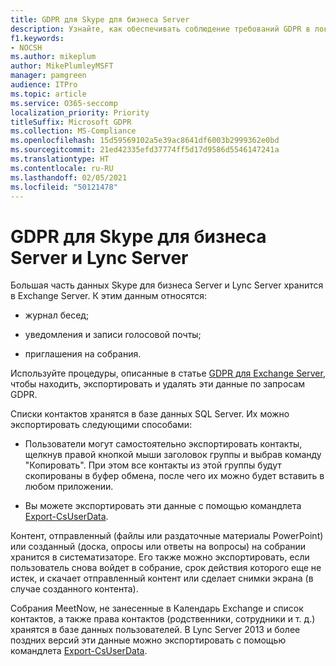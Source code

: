 ```yaml
---
title: GDPR для Skype для бизнеса Server
description: Узнайте, как обеспечивать соблюдение требований GDPR в локальном развертывании Skype для бизнеса Server и Lync Server.
f1.keywords:
- NOCSH
ms.author: mikeplum
author: MikePlumleyMSFT
manager: pamgreen
audience: ITPro
ms.topic: article
ms.service: O365-seccomp
localization_priority: Priority
titleSuffix: Microsoft GDPR
ms.collection: MS-Compliance
ms.openlocfilehash: 15d59569102a5e39ac8641df6003b2999362e0bd
ms.sourcegitcommit: 21ed42335efd37774ff5d17d9586d5546147241a
ms.translationtype: HT
ms.contentlocale: ru-RU
ms.lasthandoff: 02/05/2021
ms.locfileid: "50121478"
---
```

# <a name="gdpr-for-skype-for-business-server-and-lync-server"></a>GDPR для Skype для бизнеса Server и Lync Server

Большая часть данных Skype для бизнеса Server и Lync Server хранится в Exchange Server. К этим данным относятся:

-   журнал бесед;

-   уведомления и записи голосовой почты;

-   приглашения на собрания.

Используйте процедуры, описанные в статье [GDPR для Exchange Server](gdpr-for-exchange-server.md), чтобы находить, экспортировать и удалять эти данные по запросам GDPR.

Списки контактов хранятся в базе данных SQL Server. Их можно экспортировать следующими способами:

-   Пользователи могут самостоятельно экспортировать контакты, щелкнув правой кнопкой мыши заголовок группы и выбрав команду "Копировать". При этом все контакты из этой группы будут скопированы в буфер обмена, после чего их можно будет вставить в любом приложении.

-   Вы можете экспортировать эти данные с помощью командлета [Export-CsUserData](/powershell/module/skype/export-csuserdata).

Контент, отправленный (файлы или раздаточные материалы PowerPoint) или созданный (доска, опросы или ответы на вопросы) на собрании хранится в систематизаторе. Его также можно экспортировать, если пользователь снова войдет в собрание, срок действия которого еще не истек, и скачает отправленный контент или сделает снимки экрана (в случае созданного контента).

Собрания MeetNow, не занесенные в Календарь Exchange и список контактов, а также права контактов (родственники, сотрудники и т. д.) хранятся в базе данных пользователей. В Lync Server 2013 и более поздних версий эти данные можно экспортировать с помощью командлета [Export-CsUserData](/powershell/module/skype/export-csuserdata).
